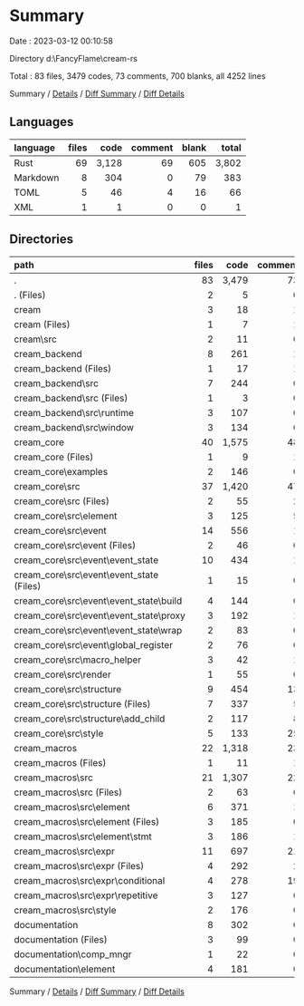# Summary

Date : 2023-03-12 00:10:58

Directory d:\\FancyFlame\\cream-rs

Total : 83 files,  3479 codes, 73 comments, 700 blanks, all 4252 lines

Summary / [Details](details.md) / [Diff Summary](diff.md) / [Diff Details](diff-details.md)

## Languages
| language | files | code | comment | blank | total |
| :--- | ---: | ---: | ---: | ---: | ---: |
| Rust | 69 | 3,128 | 69 | 605 | 3,802 |
| Markdown | 8 | 304 | 0 | 79 | 383 |
| TOML | 5 | 46 | 4 | 16 | 66 |
| XML | 1 | 1 | 0 | 0 | 1 |

## Directories
| path | files | code | comment | blank | total |
| :--- | ---: | ---: | ---: | ---: | ---: |
| . | 83 | 3,479 | 73 | 700 | 4,252 |
| . (Files) | 2 | 5 | 0 | 3 | 8 |
| cream | 3 | 18 | 1 | 7 | 26 |
| cream (Files) | 1 | 7 | 1 | 3 | 11 |
| cream\\src | 2 | 11 | 0 | 4 | 15 |
| cream_backend | 8 | 261 | 1 | 59 | 321 |
| cream_backend (Files) | 1 | 17 | 1 | 5 | 23 |
| cream_backend\\src | 7 | 244 | 0 | 54 | 298 |
| cream_backend\\src (Files) | 1 | 3 | 0 | 2 | 5 |
| cream_backend\\src\\runtime | 3 | 107 | 0 | 25 | 132 |
| cream_backend\\src\\window | 3 | 134 | 0 | 27 | 161 |
| cream_core | 40 | 1,575 | 48 | 326 | 1,949 |
| cream_core (Files) | 1 | 9 | 1 | 3 | 13 |
| cream_core\\examples | 2 | 146 | 0 | 35 | 181 |
| cream_core\\src | 37 | 1,420 | 47 | 288 | 1,755 |
| cream_core\\src (Files) | 2 | 55 | 2 | 15 | 72 |
| cream_core\\src\\element | 3 | 125 | 5 | 24 | 154 |
| cream_core\\src\\event | 14 | 556 | 1 | 121 | 678 |
| cream_core\\src\\event (Files) | 2 | 46 | 0 | 15 | 61 |
| cream_core\\src\\event\\event_state | 10 | 434 | 1 | 84 | 519 |
| cream_core\\src\\event\\event_state (Files) | 1 | 15 | 0 | 4 | 19 |
| cream_core\\src\\event\\event_state\\build | 4 | 144 | 0 | 29 | 173 |
| cream_core\\src\\event\\event_state\\proxy | 3 | 192 | 1 | 31 | 224 |
| cream_core\\src\\event\\event_state\\wrap | 2 | 83 | 0 | 20 | 103 |
| cream_core\\src\\event\\global_register | 2 | 76 | 0 | 22 | 98 |
| cream_core\\src\\macro_helper | 3 | 42 | 1 | 11 | 54 |
| cream_core\\src\\render | 1 | 55 | 0 | 8 | 63 |
| cream_core\\src\\structure | 9 | 454 | 13 | 82 | 549 |
| cream_core\\src\\structure (Files) | 7 | 337 | 5 | 64 | 406 |
| cream_core\\src\\structure\\add_child | 2 | 117 | 8 | 18 | 143 |
| cream_core\\src\\style | 5 | 133 | 25 | 27 | 185 |
| cream_macros | 22 | 1,318 | 23 | 228 | 1,569 |
| cream_macros (Files) | 1 | 11 | 1 | 4 | 16 |
| cream_macros\\src | 21 | 1,307 | 22 | 224 | 1,553 |
| cream_macros\\src (Files) | 2 | 63 | 0 | 10 | 73 |
| cream_macros\\src\\element | 6 | 371 | 1 | 69 | 441 |
| cream_macros\\src\\element (Files) | 3 | 185 | 0 | 33 | 218 |
| cream_macros\\src\\element\\stmt | 3 | 186 | 1 | 36 | 223 |
| cream_macros\\src\\expr | 11 | 697 | 21 | 113 | 831 |
| cream_macros\\src\\expr (Files) | 4 | 292 | 2 | 44 | 338 |
| cream_macros\\src\\expr\\conditional | 4 | 278 | 19 | 49 | 346 |
| cream_macros\\src\\expr\\repetitive | 3 | 127 | 0 | 20 | 147 |
| cream_macros\\src\\style | 2 | 176 | 0 | 32 | 208 |
| documentation | 8 | 302 | 0 | 77 | 379 |
| documentation (Files) | 3 | 99 | 0 | 19 | 118 |
| documentation\\comp_mngr | 1 | 22 | 0 | 7 | 29 |
| documentation\\element | 4 | 181 | 0 | 51 | 232 |

Summary / [Details](details.md) / [Diff Summary](diff.md) / [Diff Details](diff-details.md)